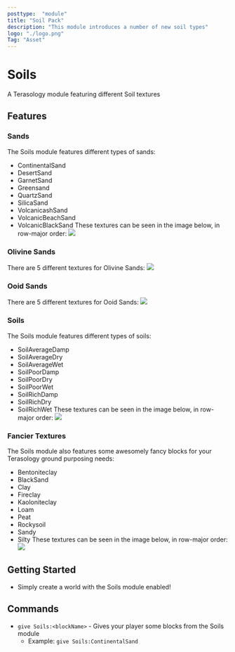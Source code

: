 ```yaml
---
posttype:  "module"  
title: "Soil Pack"
description: "This module introduces a number of new soil types"
logo: "./logo.png"
Tag: "Asset"
---
```

# Soils
A Terasology module featuring different Soil textures

## Features

### Sands
The Soils module features different types of sands: 
* ContinentalSand
* DesertSand
* GarnetSand
* Greensand
* QuartzSand
* SilicaSand
* VolcanicashSand
* VolcanicBeachSand
* VolcanicBlackSand
These textures can be seen in the image below, in row-major order:
![](media/sands.png)

### Olivine Sands
There are 5 different textures for Olivine Sands:
![](media/olivinesands.png)

### Ooid Sands
There are 5 different textures for Ooid Sands:
![](media/ooidsands.png)

### Soils 
The Soils module features different types of soils: 
* SoilAverageDamp
* SoilAverageDry
* SoilAverageWet
* SoilPoorDamp
* SoilPoorDry
* SoilPoorWet
* SoilRichDamp
* SoilRichDry
* SoilRichWet
These textures can be seen in the image below, in row-major order:
![](media/soils.png)

### Fancier Textures
The Soils module also features some awesomely fancy blocks for your Terasology ground purposing needs:
* Bentoniteclay
* BlackSand
* Clay
* Fireclay
* Kaoloniteclay
* Loam
* Peat
* Rockysoil
* Sandy
* Silty
These textures can be seen in the image below, in row-major order:
![](media/fancy.png)

## Getting Started
* Simply create a world with the Soils module enabled!

## Commands
* `give Soils:<blockName>` - Gives your player some blocks from the Soils module
  * Example: `give Soils:ContinentalSand`
